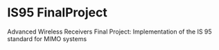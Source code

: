 # IS95 FinalProject
Advanced Wireless Receivers Final Project: Implementation of the IS 95 standard for MIMO systems
